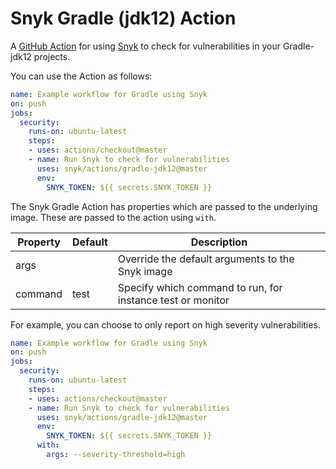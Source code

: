 # Snyk Gradle (jdk12)  Action

A [GitHub Action](https://github.com/features/actions) for using [Snyk](https://snyk.io) to check for
vulnerabilities in your Gradle-jdk12 projects.

You can use the Action as follows:

```yaml
name: Example workflow for Gradle using Snyk 
on: push
jobs:
  security:
    runs-on: ubuntu-latest
    steps:
    - uses: actions/checkout@master
    - name: Run Snyk to check for vulnerabilities
      uses: snyk/actions/gradle-jdk12@master
      env:
        SNYK_TOKEN: ${{ secrets.SNYK_TOKEN }}
```

The Snyk Gradle Action has properties which are passed to the underlying image. These are
passed to the action using `with`.

| Property | Default | Description |
| --- | --- | --- |
| args |   | Override the default arguments to the Snyk image |
| command | test | Specify which command to run, for instance test or monitor |

For example, you can choose to only report on high severity vulnerabilities.

```yaml
name: Example workflow for Gradle using Snyk 
on: push
jobs:
  security:
    runs-on: ubuntu-latest
    steps:
    - uses: actions/checkout@master
    - name: Run Snyk to check for vulnerabilities
      uses: snyk/actions/gradle-jdk12@master
      env:
        SNYK_TOKEN: ${{ secrets.SNYK_TOKEN }}
      with:
        args: --severity-threshold=high
```
